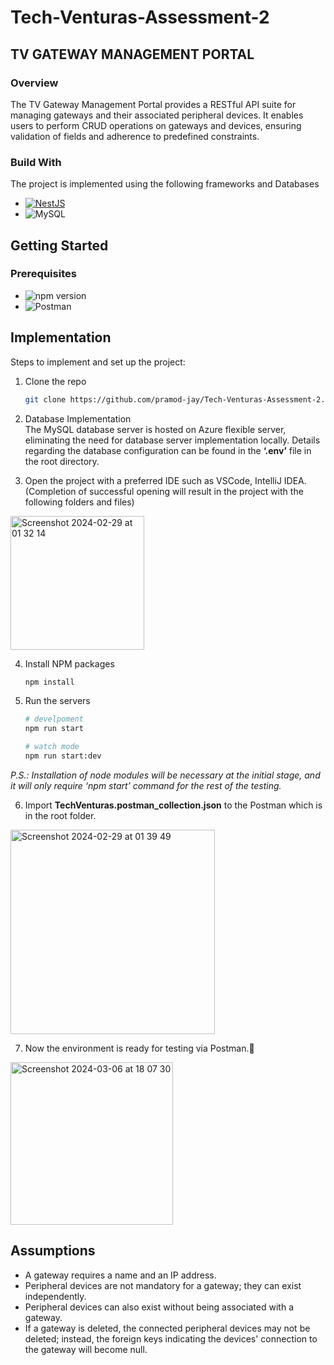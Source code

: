 # Tech-Venturas-Assessment-2
## TV GATEWAY MANAGEMENT PORTAL

### Overview
The TV Gateway Management Portal provides a RESTful API suite for managing gateways and their associated peripheral devices. It enables users to perform CRUD operations on gateways and devices, ensuring validation of fields and adherence to predefined constraints.

### Build With
The project is implemented using the following frameworks and Databases
* [![NestJS](https://img.shields.io/badge/NestJS-Framework-ea2845?logo=nestjs)](https://nestjs.com/)
* ![MySQL](https://img.shields.io/badge/MySQL-4479A1?style=flat&logo=mysql&logoColor=white)

## Getting Started

### Prerequisites
* ![npm version](https://img.shields.io/badge/npm-v10.3.3-blue)
* ![Postman](https://img.shields.io/badge/Postman-FF6C37?style=flat&logo=postman&logoColor=white)

## Implementation
Steps to implement and set up the project:
1. Clone the repo
    ```sh
   git clone https://github.com/pramod-jay/Tech-Venturas-Assessment-2.git
   ```
    
2. Database Implementation
  <br/>The MySQL database server is hosted on Azure flexible server, eliminating the need for database server implementation locally. Details regarding the database configuration can be found in the <b>‘.env’</b> file in the root directory.

3. Open the project with a preferred IDE such as VSCode, IntelliJ IDEA.
   <br/>(Completion of successful opening will result in the project with the following folders and files)
<img width="214" alt="Screenshot 2024-02-29 at 01 32 14" src="https://github.com/pramod-jay/Tech-Venturas-Assessment-2/assets/91390000/fc1c15a6-1b91-482f-ab90-0bd4be76e6bb">

4. Install NPM packages
   ```sh
   npm install
   ```
5. Run the servers
    ```sh
    # develpoment
   npm run start
   ```

    ```sh
    # watch mode
   npm run start:dev
   ```

_P.S.: Installation of node modules will be necessary at the initial stage, and it will only require ‘npm start’ command for the rest of the testing._

6. Import <b>TechVenturas.postman_collection.json</b> to the Postman which is in the root folder.
<img width="327" alt="Screenshot 2024-02-29 at 01 39 49" src="https://github.com/pramod-jay/Tech-Venturas-Assessment-2/assets/91390000/784efaff-482b-456b-b819-8a07a078b9cc">

   
7. Now the environment is ready for testing via Postman.👏<br/>
<img width="260" alt="Screenshot 2024-03-06 at 18 07 30" src="https://github.com/pramod-jay/Tech-Venturas-Assessment-2/assets/91390000/634395a9-e329-4957-a3be-a248f66e7546">


## Assumptions
* A gateway requires a name and an IP address.
* Peripheral devices are not mandatory for a gateway; they can exist independently.
* Peripheral devices can also exist without being associated with a gateway.
* If a gateway is deleted, the connected peripheral devices may not be deleted; instead, the foreign keys indicating the devices' connection to the gateway will become null.
